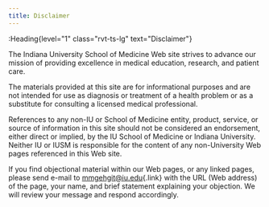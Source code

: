 ```yaml
---
title: Disclaimer
---
```


:Heading{level="1" class="rvt-ts-lg" text="Disclaimer"}

The Indiana University School of Medicine Web site strives to advance our mission of providing excellence in medical education, research, and patient care.

The materials provided at this site are for informational purposes and are not intended for use as diagnosis or treatment of a health problem or as a substitute for consulting a licensed medical professional.

References to any non-IU or School of Medicine entity, product, service, or source of information in this site should not be considered an endorsement, either direct or implied, by the IU School of Medicine or Indiana University. Neither IU or IUSM is responsible for the content of any non-University Web pages referenced in this Web site.

If you find objectional material within our Web pages, or any linked pages, please send e-mail to [mmgehgit@iu.edu](mailto:mmgehgit@iu.edu){.link} with the URL (Web address) of the page, your name, and brief statement explaining your objection. We will review your message and respond accordingly.
